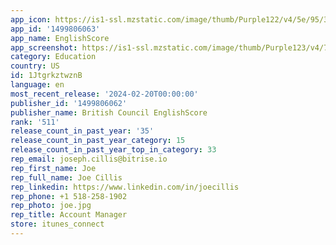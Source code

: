```yaml
---
app_icon: https://is1-ssl.mzstatic.com/image/thumb/Purple122/v4/5e/95/30/5e9530c9-5f47-741e-823f-a2fb6831509f/AppIcon-0-0-1x_U007emarketing-0-7-0-85-220.png/1024x1024bb.png
app_id: '1499806063'
app_name: EnglishScore
app_screenshot: https://is1-ssl.mzstatic.com/image/thumb/Purple123/v4/7c/97/fe/7c97feaf-41c1-de50-4e49-33b3339bb7a1/f4fd5206-617d-4ba0-ba44-3e4c1dd7ede8_AppStore_English_size6-5_1_may2022.jpg/1242x2688bb.png
category: Education
country: US
id: 1JtgrkztwznB
language: en
most_recent_release: '2024-02-20T00:00:00'
publisher_id: '1499806062'
publisher_name: British Council EnglishScore
rank: '511'
release_count_in_past_year: '35'
release_count_in_past_year_category: 15
release_count_in_past_year_top_in_category: 33
rep_email: joseph.cillis@bitrise.io
rep_first_name: Joe
rep_full_name: Joe Cillis
rep_linkedin: https://www.linkedin.com/in/joecillis
rep_phone: +1 518-258-1902
rep_photo: joe.jpg
rep_title: Account Manager
store: itunes_connect
---
```

